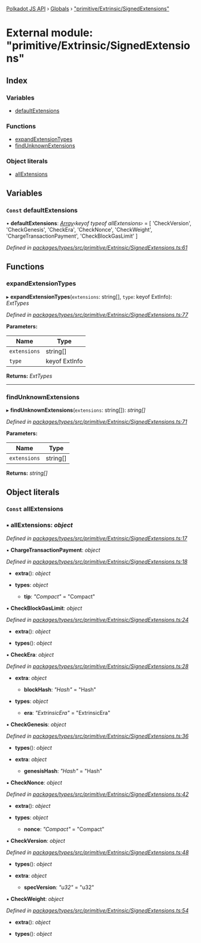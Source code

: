 [Polkadot JS API](../README.md) › [Globals](../globals.md) › ["primitive/Extrinsic/SignedExtensions"](_primitive_extrinsic_signedextensions_.md)

# External module: "primitive/Extrinsic/SignedExtensions"

## Index

### Variables

* [defaultExtensions](_primitive_extrinsic_signedextensions_.md#const-defaultextensions)

### Functions

* [expandExtensionTypes](_primitive_extrinsic_signedextensions_.md#expandextensiontypes)
* [findUnknownExtensions](_primitive_extrinsic_signedextensions_.md#findunknownextensions)

### Object literals

* [allExtensions](_primitive_extrinsic_signedextensions_.md#const-allextensions)

## Variables

### `Const` defaultExtensions

• **defaultExtensions**: *[Array](../classes/_codec_abstractarray_.abstractarray.md#static-array)‹keyof typeof allExtensions›* = [
  'CheckVersion',
  'CheckGenesis',
  'CheckEra',
  'CheckNonce',
  'CheckWeight',
  'ChargeTransactionPayment',
  'CheckBlockGasLimit'
]

*Defined in [packages/types/src/primitive/Extrinsic/SignedExtensions.ts:61](https://github.com/polkadot-js/api/blob/eeb8d20e58/packages/types/src/primitive/Extrinsic/SignedExtensions.ts#L61)*

## Functions

###  expandExtensionTypes

▸ **expandExtensionTypes**(`extensions`: string[], `type`: keyof ExtInfo): *ExtTypes*

*Defined in [packages/types/src/primitive/Extrinsic/SignedExtensions.ts:77](https://github.com/polkadot-js/api/blob/eeb8d20e58/packages/types/src/primitive/Extrinsic/SignedExtensions.ts#L77)*

**Parameters:**

Name | Type |
------ | ------ |
`extensions` | string[] |
`type` | keyof ExtInfo |

**Returns:** *ExtTypes*

___

###  findUnknownExtensions

▸ **findUnknownExtensions**(`extensions`: string[]): *string[]*

*Defined in [packages/types/src/primitive/Extrinsic/SignedExtensions.ts:71](https://github.com/polkadot-js/api/blob/eeb8d20e58/packages/types/src/primitive/Extrinsic/SignedExtensions.ts#L71)*

**Parameters:**

Name | Type |
------ | ------ |
`extensions` | string[] |

**Returns:** *string[]*

## Object literals

### `Const` allExtensions

### ▪ **allExtensions**: *object*

*Defined in [packages/types/src/primitive/Extrinsic/SignedExtensions.ts:17](https://github.com/polkadot-js/api/blob/eeb8d20e58/packages/types/src/primitive/Extrinsic/SignedExtensions.ts#L17)*

▪ **ChargeTransactionPayment**: *object*

*Defined in [packages/types/src/primitive/Extrinsic/SignedExtensions.ts:18](https://github.com/polkadot-js/api/blob/eeb8d20e58/packages/types/src/primitive/Extrinsic/SignedExtensions.ts#L18)*

* **extra**(): *object*

* **types**: *object*

  * **tip**: *"Compact<Balance>"* = "Compact<Balance>"

▪ **CheckBlockGasLimit**: *object*

*Defined in [packages/types/src/primitive/Extrinsic/SignedExtensions.ts:24](https://github.com/polkadot-js/api/blob/eeb8d20e58/packages/types/src/primitive/Extrinsic/SignedExtensions.ts#L24)*

* **extra**(): *object*

* **types**(): *object*

▪ **CheckEra**: *object*

*Defined in [packages/types/src/primitive/Extrinsic/SignedExtensions.ts:28](https://github.com/polkadot-js/api/blob/eeb8d20e58/packages/types/src/primitive/Extrinsic/SignedExtensions.ts#L28)*

* **extra**: *object*

  * **blockHash**: *"Hash"* = "Hash"

* **types**: *object*

  * **era**: *"ExtrinsicEra"* = "ExtrinsicEra"

▪ **CheckGenesis**: *object*

*Defined in [packages/types/src/primitive/Extrinsic/SignedExtensions.ts:36](https://github.com/polkadot-js/api/blob/eeb8d20e58/packages/types/src/primitive/Extrinsic/SignedExtensions.ts#L36)*

* **types**(): *object*

* **extra**: *object*

  * **genesisHash**: *"Hash"* = "Hash"

▪ **CheckNonce**: *object*

*Defined in [packages/types/src/primitive/Extrinsic/SignedExtensions.ts:42](https://github.com/polkadot-js/api/blob/eeb8d20e58/packages/types/src/primitive/Extrinsic/SignedExtensions.ts#L42)*

* **extra**(): *object*

* **types**: *object*

  * **nonce**: *"Compact<Index>"* = "Compact<Index>"

▪ **CheckVersion**: *object*

*Defined in [packages/types/src/primitive/Extrinsic/SignedExtensions.ts:48](https://github.com/polkadot-js/api/blob/eeb8d20e58/packages/types/src/primitive/Extrinsic/SignedExtensions.ts#L48)*

* **types**(): *object*

* **extra**: *object*

  * **specVersion**: *"u32"* = "u32"

▪ **CheckWeight**: *object*

*Defined in [packages/types/src/primitive/Extrinsic/SignedExtensions.ts:54](https://github.com/polkadot-js/api/blob/eeb8d20e58/packages/types/src/primitive/Extrinsic/SignedExtensions.ts#L54)*

* **extra**(): *object*

* **types**(): *object*
